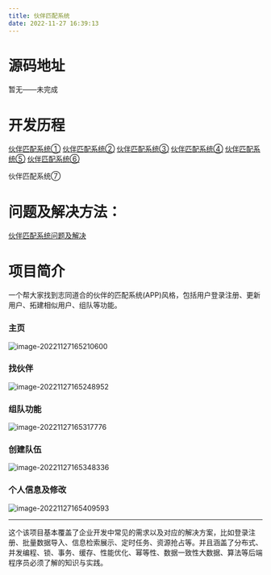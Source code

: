 ```yaml
---
title: 伙伴匹配系统
date: 2022-11-27 16:39:13
---
```


# 源码地址

暂无——未完成

# 开发历程

[伙伴匹配系统①](https://www.yuque.com/flyone/rab0z5/ie8bx0c02q46zfsv)		[伙伴匹配系统②](https://www.yuque.com/flyone/rab0z5/zg88pcp923ygoanc)		[伙伴匹配系统③](https://www.yuque.com/flyone/rab0z5/mdyix9l1gnddp3wx)		[伙伴匹配系统④](https://www.yuque.com/flyone/rab0z5/tog4fz9uh8pdmoa5)		[伙伴匹配系统⑤]()		[伙伴匹配系统⑥]()		

伙伴匹配系统⑦

# 问题及解决方法：

[伙伴匹配系统问题及解决](https://blog.flyone.space/FlyFriend/)

# 项目简介

一个帮大家找到志同道合的伙伴的匹配系统(APP)风格，包括用户登录注册、更新用户、拓建相似用户、组队等功能。

### 主页

![image-20221127165210600](https://xingqiu-tuchuang-1256524210.cos.ap-shanghai.myqcloud.com/2855/image-20221127165210600.png)

### 找伙伴

![image-20221127165248952](https://xingqiu-tuchuang-1256524210.cos.ap-shanghai.myqcloud.com/2855/image-20221127165248952.png)

### 组队功能

![image-20221127165317776](https://xingqiu-tuchuang-1256524210.cos.ap-shanghai.myqcloud.com/2855/image-20221127165317776.png)

### 创建队伍

![image-20221127165348336](https://xingqiu-tuchuang-1256524210.cos.ap-shanghai.myqcloud.com/2855/image-20221127165348336.png)

### 个人信息及修改

![image-20221127165409593](https://xingqiu-tuchuang-1256524210.cos.ap-shanghai.myqcloud.com/2855/image-20221127165409593.png)

---

这个该项目基本覆盖了企业开发中常见的需求以及对应的解决方案，比如登录注册、批量数据导入、信息检索展示、定时任务、资源抢占等。并且涵盖了分布式、并发编程、锁、事务、缓存、性能优化、幂等性、数据一致性大数据、算法等后端程序员必须了解的知识与实践。
